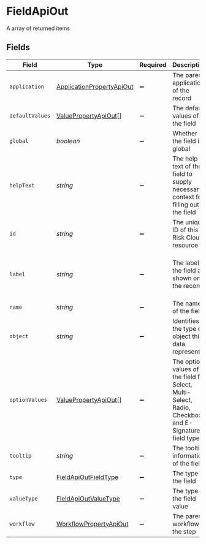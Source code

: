 # FieldApiOut

A array of returned items


## Fields

| Field                                                                                                 | Type                                                                                                  | Required                                                                                              | Description                                                                                           | Example                                                                                               |
| ----------------------------------------------------------------------------------------------------- | ----------------------------------------------------------------------------------------------------- | ----------------------------------------------------------------------------------------------------- | ----------------------------------------------------------------------------------------------------- | ----------------------------------------------------------------------------------------------------- |
| `application`                                                                                         | [ApplicationPropertyApiOut](../../models/shared/applicationpropertyapiout.md)                         | :heavy_minus_sign:                                                                                    | The parent application of the record                                                                  |                                                                                                       |
| `defaultValues`                                                                                       | [ValuePropertyApiOut](../../models/shared/valuepropertyapiout.md)[]                                   | :heavy_minus_sign:                                                                                    | The default values of the field                                                                       |                                                                                                       |
| `global`                                                                                              | *boolean*                                                                                             | :heavy_minus_sign:                                                                                    | Whether the field is global                                                                           | false                                                                                                 |
| `helpText`                                                                                            | *string*                                                                                              | :heavy_minus_sign:                                                                                    | The help text of the field to supply necessary context for filling out the field                      | Determine the Risk Severity from your assessment                                                      |
| `id`                                                                                                  | *string*                                                                                              | :heavy_minus_sign:                                                                                    | The unique ID of this Risk Cloud resource                                                             | a1b2c3d4                                                                                              |
| `label`                                                                                               | *string*                                                                                              | :heavy_minus_sign:                                                                                    | The label of the field as shown on the record                                                         | Enter the Risk Severity based on your assessment                                                      |
| `name`                                                                                                | *string*                                                                                              | :heavy_minus_sign:                                                                                    | The name of the field                                                                                 | Risk Severity                                                                                         |
| `object`                                                                                              | *string*                                                                                              | :heavy_minus_sign:                                                                                    | Identifies the type of object this data represents                                                    | field                                                                                                 |
| `optionValues`                                                                                        | [ValuePropertyApiOut](../../models/shared/valuepropertyapiout.md)[]                                   | :heavy_minus_sign:                                                                                    | The option values of the field for Select, Multi-Select, Radio, Checkbox, and E-Signature field types |                                                                                                       |
| `tooltip`                                                                                             | *string*                                                                                              | :heavy_minus_sign:                                                                                    | The tooltip information of the field                                                                  | Select the Risk Severity                                                                              |
| `type`                                                                                                | [FieldApiOutFieldType](../../models/shared/fieldapioutfieldtype.md)                                   | :heavy_minus_sign:                                                                                    | The type of the field                                                                                 | SELECT                                                                                                |
| `valueType`                                                                                           | [FieldApiOutValueType](../../models/shared/fieldapioutvaluetype.md)                                   | :heavy_minus_sign:                                                                                    | The type of the field value                                                                           | OPTION                                                                                                |
| `workflow`                                                                                            | [WorkflowPropertyApiOut](../../models/shared/workflowpropertyapiout.md)                               | :heavy_minus_sign:                                                                                    | The parent workflow of the step                                                                       |                                                                                                       |